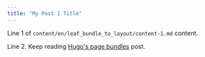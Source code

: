```yaml
---
title: "My Post 1 Title"
---
```


Line 1 of `content/en/leaf_bundle_to_layout/content-1.md` content.

Line 2. Keep reading [Hugo's page bundles](/blogs/hugo_page_bundles/) post.
